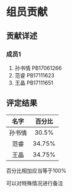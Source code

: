 # 组员贡献

## 贡献详述

### 成员1

1. 孙书情 PB17061266
2. 范睿 PB17111623
3. 王晶 PB17111651


## 评定结果

|名字|百分比|
|:-:|:-:|
|孙书情|30.5%|
|范睿|34.75%|
|王晶|34.75%|

百分比相加应当等于100%

可以对特殊情况进行备注
